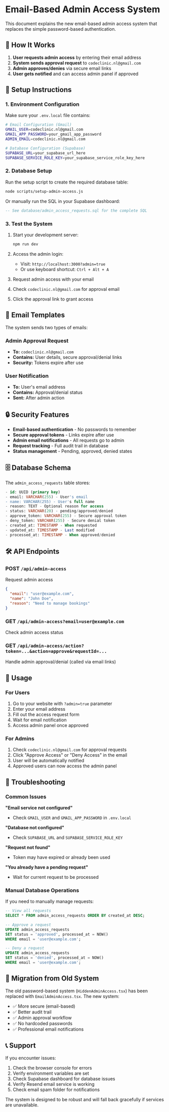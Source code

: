 # Email-Based Admin Access System

This document explains the new email-based admin access system that replaces the simple password-based authentication.

## 🔐 How It Works

1. **User requests admin access** by entering their email address
2. **System sends approval request** to `codeclinic.nl@gmail.com`
3. **Admin approves/denies** via secure email links
4. **User gets notified** and can access admin panel if approved

## 🚀 Setup Instructions

### 1. Environment Configuration

Make sure your `.env.local` file contains:

```bash
# Email Configuration (Gmail)
GMAIL_USER=codeclinic.nl@gmail.com
GMAIL_APP_PASSWORD=your_gmail_app_password
ADMIN_EMAIL=codeclinic.nl@gmail.com

# Database Configuration (Supabase)
SUPABASE_URL=your_supabase_url_here
SUPABASE_SERVICE_ROLE_KEY=your_supabase_service_role_key_here
```

### 2. Database Setup

Run the setup script to create the required database table:

```bash
node scripts/setup-admin-access.js
```

Or manually run the SQL in your Supabase dashboard:

```sql
-- See database/admin_access_requests.sql for the complete SQL
```

### 3. Test the System

1. Start your development server:
   ```bash
   npm run dev
   ```

2. Access the admin login:
   - Visit: `http://localhost:3000?admin=true`
   - Or use keyboard shortcut: `Ctrl + Alt + A`

3. Request admin access with your email

4. Check `codeclinic.nl@gmail.com` for approval email

5. Click the approval link to grant access

## 📧 Email Templates

The system sends two types of emails:

### Admin Approval Request
- **To:** `codeclinic.nl@gmail.com`
- **Contains:** User details, secure approval/denial links
- **Security:** Tokens expire after use

### User Notification
- **To:** User's email address
- **Contains:** Approval/denial status
- **Sent:** After admin action

## 🔒 Security Features

- **Email-based authentication** - No passwords to remember
- **Secure approval tokens** - Links expire after use
- **Admin email notifications** - All requests go to admin
- **Request tracking** - Full audit trail in database
- **Status management** - Pending, approved, denied states

## 🗄️ Database Schema

The `admin_access_requests` table stores:

```sql
- id: UUID (primary key)
- email: VARCHAR(255) - User's email
- name: VARCHAR(255) - User's full name
- reason: TEXT - Optional reason for access
- status: VARCHAR(20) - pending/approved/denied
- approve_token: VARCHAR(255) - Secure approval token
- deny_token: VARCHAR(255) - Secure denial token
- created_at: TIMESTAMP - When requested
- updated_at: TIMESTAMP - Last modified
- processed_at: TIMESTAMP - When approved/denied
```

## 🛠️ API Endpoints

### POST `/api/admin-access`
Request admin access
```json
{
  "email": "user@example.com",
  "name": "John Doe",
  "reason": "Need to manage bookings"
}
```

### GET `/api/admin-access?email=user@example.com`
Check admin access status

### GET `/api/admin-access/action?token=...&action=approve&requestId=...`
Handle admin approval/denial (called via email links)

## 🎯 Usage

### For Users
1. Go to your website with `?admin=true` parameter
2. Enter your email address
3. Fill out the access request form
4. Wait for email notification
5. Access admin panel once approved

### For Admins
1. Check `codeclinic.nl@gmail.com` for approval requests
2. Click "Approve Access" or "Deny Access" in the email
3. User will be automatically notified
4. Approved users can now access the admin panel

## 🔧 Troubleshooting

### Common Issues

**"Email service not configured"**
- Check `GMAIL_USER` and `GMAIL_APP_PASSWORD` in `.env.local`

**"Database not configured"**
- Check `SUPABASE_URL` and `SUPABASE_SERVICE_ROLE_KEY`

**"Request not found"**
- Token may have expired or already been used

**"You already have a pending request"**
- Wait for current request to be processed

### Manual Database Operations

If you need to manually manage requests:

```sql
-- View all requests
SELECT * FROM admin_access_requests ORDER BY created_at DESC;

-- Approve a request
UPDATE admin_access_requests 
SET status = 'approved', processed_at = NOW() 
WHERE email = 'user@example.com';

-- Deny a request
UPDATE admin_access_requests 
SET status = 'denied', processed_at = NOW() 
WHERE email = 'user@example.com';
```

## 🔄 Migration from Old System

The old password-based system (`HiddenAdminAccess.tsx`) has been replaced with `EmailAdminAccess.tsx`. The new system:

- ✅ More secure (email-based)
- ✅ Better audit trail
- ✅ Admin approval workflow
- ✅ No hardcoded passwords
- ✅ Professional email notifications

## 📞 Support

If you encounter issues:

1. Check the browser console for errors
2. Verify environment variables are set
3. Check Supabase dashboard for database issues
4. Verify Resend email service is working
5. Check email spam folder for notifications

The system is designed to be robust and will fall back gracefully if services are unavailable.
